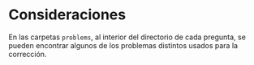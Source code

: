 # Consideraciones
En las carpetas `problems`, al interior del directorio de cada pregunta, se pueden encontrar algunos de los problemas distintos usados para la corrección.